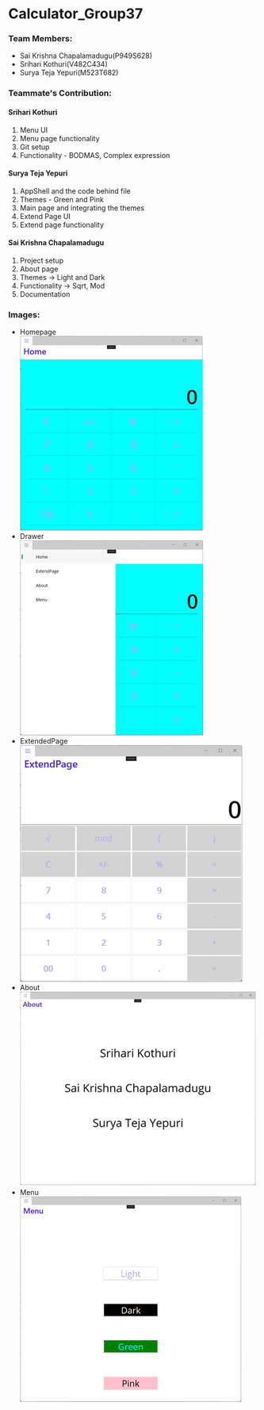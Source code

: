 # Calculator_Group37

### Team Members: 
- Sai Krishna Chapalamadugu(P949S628)  
- Srihari Kothuri(V482C434)  
- Surya Teja Yepuri(M523T682)  

### Teammate's Contribution:  
#### Srihari Kothuri  
  1. Menu UI  
  1. Menu page functionality  
  1. Git setup
  1. Functionality - BODMAS, Complex expression
  
  
#### Surya Teja Yepuri  
  1. AppShell and the code behind file
  1. Themes - Green and Pink
  1. Main page and integrating the themes
  2. Extend Page UI  
  3. Extend page functionality  


#### Sai Krishna Chapalamadugu  
  1. Project setup
  1. About page
  1. Themes -> Light and Dark
  1. Functionality -> Sqrt, Mod
  1. Documentation



### Images:  

- Homepage  
![Homepage](https://raw.githubusercontent.com/harikothuri/Calculator_Group37/main/images/Homepage.png)  
- Drawer  
![Drawer](https://raw.githubusercontent.com/harikothuri/Calculator_Group37/main/images/Drawer.png)  
- ExtendedPage  
![ExtendedPage](https://raw.githubusercontent.com/harikothuri/Calculator_Group37/main/images/ExtendedPage.png)  
- About  
![About](https://raw.githubusercontent.com/harikothuri/Calculator_Group37/main/images/About.png)  
- Menu  
![Menu](https://raw.githubusercontent.com/harikothuri/Calculator_Group37/main/images/Menu.png) 



